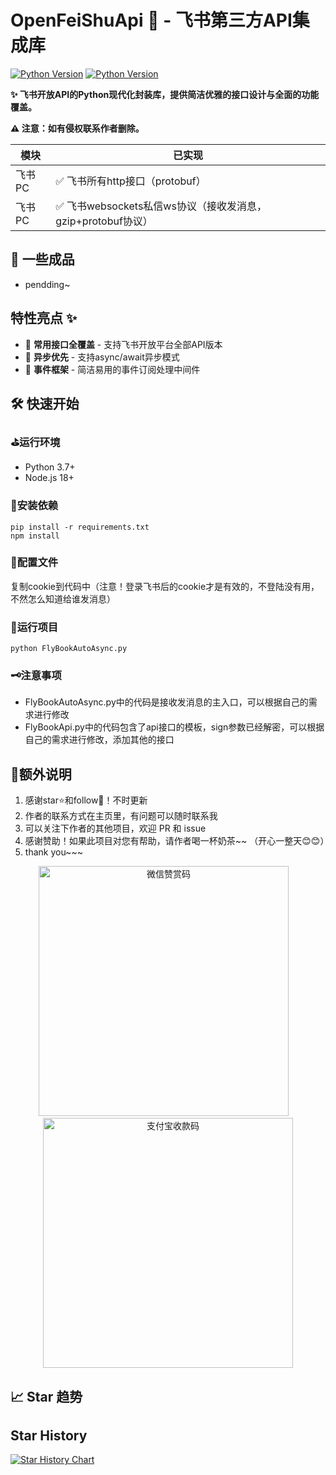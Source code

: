 # OpenFeiShuApi 🚀 - 飞书第三方API集成库

[![Python Version](https://img.shields.io/badge/python-3.7%2B-blue)](https://www.python.org/)
[![Python Version](https://img.shields.io/badge/nodejs-18%2B-blue)](https://nodejs.org/zh-cn/)

**✨ 飞书开放API的Python现代化封装库，提供简洁优雅的接口设计与全面的功能覆盖。**

**⚠️ 注意：如有侵权联系作者删除。**



| 模块       | 已实现                                                                             |
|----------|---------------------------------------------------------------------------------|
| 飞书PC | ✅ 飞书所有http接口（protobuf）    |
| 飞书PC | ✅ 飞书websockets私信ws协议（接收发消息，gzip+protobuf协议）      |


## 🚀 一些成品
- pendding~


## 特性亮点 ✨

- 🧩 **常用接口全覆盖** - 支持飞书开放平台全部API版本
- 🚀 **异步优先** - 支持async/await异步模式
- 📡 **事件框架** - 简洁易用的事件订阅处理中间件

## 🛠️ 快速开始
### ⛳运行环境
- Python 3.7+
- Node.js 18+

### 🎯安装依赖
```
pip install -r requirements.txt
npm install
```

### 🎨配置文件
复制cookie到代码中（注意！登录飞书后的cookie才是有效的，不登陆没有用，不然怎么知道给谁发消息）


### 🚀运行项目
```
python FlyBookAutoAsync.py
```

### 🗝️注意事项
- FlyBookAutoAsync.py中的代码是接收发消息的主入口，可以根据自己的需求进行修改
- FlyBookApi.py中的代码包含了api接口的模板，sign参数已经解密，可以根据自己的需求进行修改，添加其他的接口


## 🧸额外说明
1. 感谢star⭐和follow📰！不时更新
2. 作者的联系方式在主页里，有问题可以随时联系我
3. 可以关注下作者的其他项目，欢迎 PR 和 issue
4. 感谢赞助！如果此项目对您有帮助，请作者喝一杯奶茶~~ （开心一整天😊😊）
5. thank you~~~

<div align="center">
  <img src="./author/wx_pay.png" width="400px" alt="微信赞赏码"> 
  <img src="./author/zfb_pay.jpg" width="400px" alt="支付宝收款码">
</div>


## 📈 Star 趋势
## Star History
<a href="https://www.star-history.com/#cv-cat/OpenFeiShuApi&Date">
 <picture>
   <source media="(prefers-color-scheme: dark)" srcset="https://api.star-history.com/svg?repos=cv-cat/OpenFeiShuApi&type=Date&theme=dark" />
   <source media="(prefers-color-scheme: light)" srcset="https://api.star-history.com/svg?repos=cv-cat/OpenFeiShuApi&type=Date" />
   <img alt="Star History Chart" src="https://api.star-history.com/svg?repos=cv-cat/OpenFeiShuApi&type=Date" />
 </picture>
</a>
